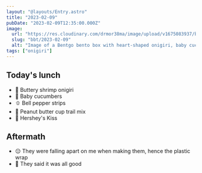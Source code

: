 ```yaml
---
layout: "@layouts/Entry.astro"
title: "2023-02-09"
pubDate: "2023-02-09T12:35:00.000Z"
image:
  url: "https://res.cloudinary.com/drmor38ma/image/upload/v1675083937/bbt/2023-02-09.jpg"
  slug: "bbt/2023-02-09"
  alt: "Image of a Bentgo bento box with heart-shaped onigiri, baby cucumber slices, bell pepper cut into strips, trail mix, and a Hershey's Kiss in the center."
tags: ["onigiri"]
---
```


## Today's lunch

- 🍗 Buttery shrimp onigiri
- 🥒 Baby cucumbers
- 🫑 Bell pepper strips
- 🥜 Peanut butter cup trail mix
- 🍫 Hershey's Kiss

## Aftermath
- 😑 They were falling apart on me when making them, hence the plastic wrap
- 🤷 They said it was all good
